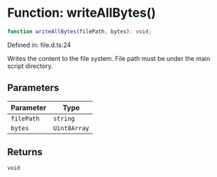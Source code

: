 # Function: writeAllBytes()

```ts
function writeAllBytes(filePath, bytes): void;
```

Defined in: file.d.ts:24

Writes the content to the file system.
File path must be under the main script directory.

## Parameters

| Parameter | Type |
| ------ | ------ |
| `filePath` | `string` |
| `bytes` | `Uint8Array` |

## Returns

`void`
